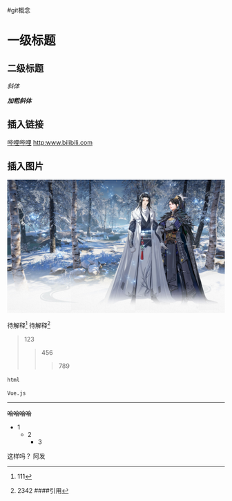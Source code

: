 #git概念

一级标题
===

二级标题
-------

*斜体*

<!-- **粗斜体** -->

***加粗斜体***

插入链接
------
[哔哩哔哩](http:www.bilibili.com "bilibili")
<http:www.bilibili.com>

插入图片
-----
![漫画大师](../images/background_image.jpg)

 待解释[^er]
 待解释[^2222]


[^er]:111
[^2222]:2342
####引用
>123
>>456
>>>789

`html`

`Vue.js`

---
~~哈哈哈哈~~

 * 1 
   *  2
      *  3

这样吗？
阿发






